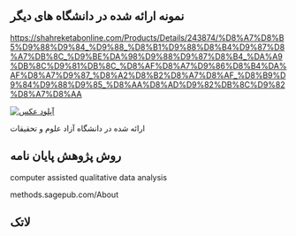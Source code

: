 ## نمونه ارائه شده در دانشگاه های دیگر

https://shahreketabonline.com/Products/Details/243874/%D8%A7%D8%B5%D9%88%D9%84_%D9%88_%D8%B1%D9%88%D8%B4%D9%87%D8%A7%DB%8C_%D9%BE%DA%98%D9%88%D9%87%D8%B4_%DA%A9%DB%8C%D9%81%DB%8C_%D8%AF%D8%A7%D9%86%D8%B4%DA%AF%D8%A7%D9%87_%D8%A2%D8%B2%D8%A7%D8%AF_%D8%B9%D9%84%D9%88%D9%85_%D8%AA%D8%AD%D9%82%DB%8C%D9%82%D8%A7%D8%AA

<a href="https://shahreketabonline.com/images/ProductImages/9789644503498.jpg" target="_blank"><img src="https://shahreketabonline.com/images/ProductImages/9789644503498.jpg" border="0" alt="آپلود عکس" /></a>

ارائه شده در دانشگاه آزاد علوم و تحقیقات 

## روش پژوهش پایان نامه 
computer assisted qualitative data analysis

methods.sagepub.com/About

## لاتک
